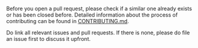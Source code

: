 Before you open a pull request, please check if a similar one already exists or has been closed before. Detailed information about the process of contributing can be found in [CONTRIBUTING.md](https://github.com/vazco/uniforms-cli/blob/main/.github/CONTRIBUTING.md).

Do link all relevant issues and pull requests. If there is none, please do file an issue first to discuss it upfront.
